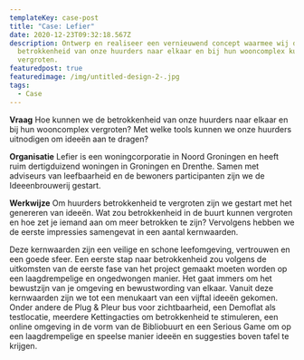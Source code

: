 ```yaml
---
templateKey: case-post
title: "Case: Lefier"
date: 2020-12-23T09:32:18.567Z
description: Ontwerp en realiseer een vernieuwend concept waarmee wij de
  betrokkenheid van onze huurders naar elkaar en bij hun wooncomplex kunnen
  vergroten.
featuredpost: true
featuredimage: /img/untitled-design-2-.jpg
tags:
  - Case
---
```

**Vraag**
Hoe kunnen we de betrokkenheid van onze huurders naar elkaar en bij hun wooncomplex vergroten? Met welke tools kunnen we onze huurders uitnodigen om ideeën aan te dragen? 

**Organisatie**
Lefier is een woningcorporatie in Noord Groningen en heeft ruim dertigduizend woningen in Groningen en Drenthe. Samen met adviseurs van leefbaarheid en de bewoners participanten zijn we de Ideeenbrouwerij gestart. 

**Werkwijze**
Om huurders betrokkenheid te vergroten zijn we gestart met het genereren van ideeën. Wat zou betrokkenheid in de buurt kunnen vergroten en hoe zet je iemand aan om meer betrokken te zijn? Vervolgens hebben we de eerste impressies samengevat in een aantal kernwaarden.

Deze kernwaarden zijn een veilige en schone leefomgeving, vertrouwen en een goede sfeer. Een eerste stap naar betrokkenheid zou volgens de uitkomsten van de eerste fase van het project gemaakt moeten worden op een laagdrempelige en ongedwongen manier. Het gaat immers om het bewustzijn van je omgeving en bewustwording van elkaar. Vanuit deze kernwaarden zijn we tot een menukaart van een vijftal ideeën gekomen. Onder andere de Plug & Pleur bus voor zichtbaarheid, een Demoflat als testlocatie, meerdere Kettingacties om betrokkenheid te stimuleren, een online omgeving in de vorm van de Bibliobuurt en een Serious Game om op een laagdrempelige en speelse manier ideeën en suggesties boven tafel te krijgen.